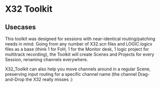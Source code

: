 # X32 Toolkit

## Usecases

This toolkit was designed for sessions with near-identical routing/patching needs in mind. Going from any number of X32.scn files and LOGIC.logicx files as a base (think 1 for FoH, 1 for the Monitor desk, 1 logic project for multitrack recording), the Toolkit will create Scenes and Projects for every Session, renaming channels everywhere.

X32_Toolkit can also help you move channels around in a regular Scene, preserving input routing for a specific channel name (the channel Drag-and-Drop the X32 really misses :)